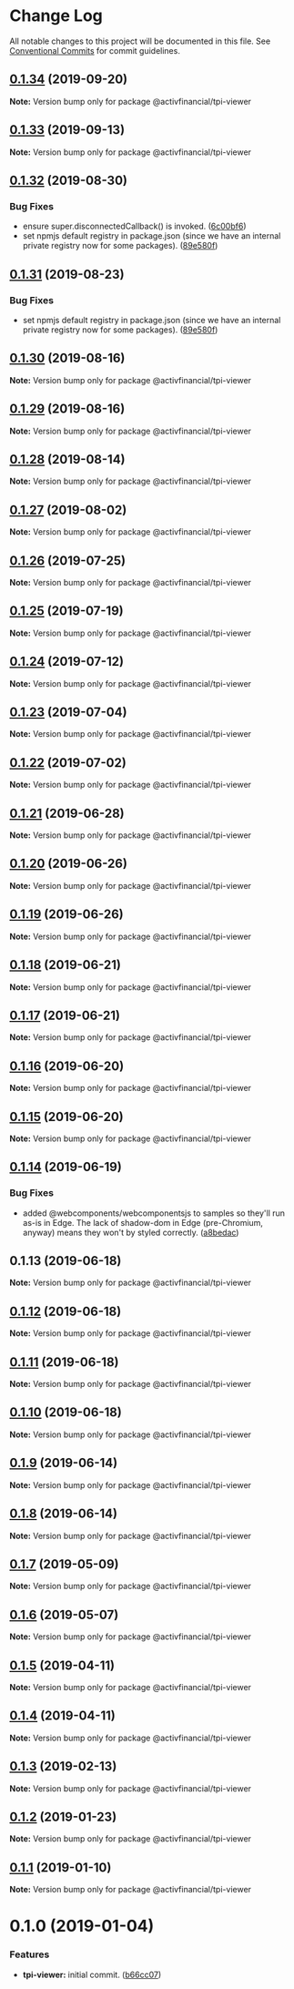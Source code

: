 # Change Log

All notable changes to this project will be documented in this file.
See [Conventional Commits](https://conventionalcommits.org) for commit guidelines.

## [0.1.34](https://github.com/activfinancial/cg-api-examples/compare/@activfinancial/tpi-viewer@0.1.33...@activfinancial/tpi-viewer@0.1.34) (2019-09-20)

**Note:** Version bump only for package @activfinancial/tpi-viewer





## [0.1.33](https://github.com/activfinancial/cg-api-examples/compare/@activfinancial/tpi-viewer@0.1.32...@activfinancial/tpi-viewer@0.1.33) (2019-09-13)

**Note:** Version bump only for package @activfinancial/tpi-viewer





## [0.1.32](https://github.com/activfinancial/cg-api-examples/compare/@activfinancial/tpi-viewer@0.1.30...@activfinancial/tpi-viewer@0.1.32) (2019-08-30)


### Bug Fixes

* ensure super.disconnectedCallback() is invoked. ([6c00bf6](https://github.com/activfinancial/cg-api-examples/commit/6c00bf6))
* set npmjs default registry in package.json (since we have an internal private registry now for some packages). ([89e580f](https://github.com/activfinancial/cg-api-examples/commit/89e580f))





## [0.1.31](https://github.com/activfinancial/cg-api-examples/compare/@activfinancial/tpi-viewer@0.1.30...@activfinancial/tpi-viewer@0.1.31) (2019-08-23)


### Bug Fixes

* set npmjs default registry in package.json (since we have an internal private registry now for some packages). ([89e580f](https://github.com/activfinancial/cg-api-examples/commit/89e580f))





## [0.1.30](https://github.com/activfinancial/cg-api-examples/compare/@activfinancial/tpi-viewer@0.1.29...@activfinancial/tpi-viewer@0.1.30) (2019-08-16)

**Note:** Version bump only for package @activfinancial/tpi-viewer





## [0.1.29](https://github.com/activfinancial/cg-api-examples/compare/@activfinancial/tpi-viewer@0.1.28...@activfinancial/tpi-viewer@0.1.29) (2019-08-16)

**Note:** Version bump only for package @activfinancial/tpi-viewer





## [0.1.28](https://github.com/activfinancial/cg-api-examples/compare/@activfinancial/tpi-viewer@0.1.27...@activfinancial/tpi-viewer@0.1.28) (2019-08-14)

**Note:** Version bump only for package @activfinancial/tpi-viewer





## [0.1.27](https://github.com/activfinancial/cg-api-examples/compare/@activfinancial/tpi-viewer@0.1.26...@activfinancial/tpi-viewer@0.1.27) (2019-08-02)

**Note:** Version bump only for package @activfinancial/tpi-viewer





## [0.1.26](https://github.com/activfinancial/cg-api-examples/compare/@activfinancial/tpi-viewer@0.1.25...@activfinancial/tpi-viewer@0.1.26) (2019-07-25)

**Note:** Version bump only for package @activfinancial/tpi-viewer





## [0.1.25](https://github.com/activfinancial/cg-api-examples/compare/@activfinancial/tpi-viewer@0.1.24...@activfinancial/tpi-viewer@0.1.25) (2019-07-19)

**Note:** Version bump only for package @activfinancial/tpi-viewer





## [0.1.24](https://github.com/activfinancial/cg-api-examples/compare/@activfinancial/tpi-viewer@0.1.23...@activfinancial/tpi-viewer@0.1.24) (2019-07-12)

**Note:** Version bump only for package @activfinancial/tpi-viewer





## [0.1.23](https://github.com/activfinancial/cg-api-examples/compare/@activfinancial/tpi-viewer@0.1.22...@activfinancial/tpi-viewer@0.1.23) (2019-07-04)

**Note:** Version bump only for package @activfinancial/tpi-viewer





## [0.1.22](https://github.com/activfinancial/cg-api-examples/compare/@activfinancial/tpi-viewer@0.1.21...@activfinancial/tpi-viewer@0.1.22) (2019-07-02)

**Note:** Version bump only for package @activfinancial/tpi-viewer





## [0.1.21](https://github.com/activfinancial/cg-api-examples/compare/@activfinancial/tpi-viewer@0.1.20...@activfinancial/tpi-viewer@0.1.21) (2019-06-28)

**Note:** Version bump only for package @activfinancial/tpi-viewer





## [0.1.20](https://github.com/activfinancial/cg-api-examples/compare/@activfinancial/tpi-viewer@0.1.19...@activfinancial/tpi-viewer@0.1.20) (2019-06-26)

**Note:** Version bump only for package @activfinancial/tpi-viewer





## [0.1.19](https://github.com/activfinancial/cg-api-examples/compare/@activfinancial/tpi-viewer@0.1.18...@activfinancial/tpi-viewer@0.1.19) (2019-06-26)

**Note:** Version bump only for package @activfinancial/tpi-viewer





## [0.1.18](https://github.com/activfinancial/cg-api-examples/compare/@activfinancial/tpi-viewer@0.1.17...@activfinancial/tpi-viewer@0.1.18) (2019-06-21)

**Note:** Version bump only for package @activfinancial/tpi-viewer





## [0.1.17](https://github.com/activfinancial/cg-api-examples/compare/@activfinancial/tpi-viewer@0.1.16...@activfinancial/tpi-viewer@0.1.17) (2019-06-21)

**Note:** Version bump only for package @activfinancial/tpi-viewer





## [0.1.16](https://github.com/activfinancial/cg-api/compare/@activfinancial/tpi-viewer@0.1.15...@activfinancial/tpi-viewer@0.1.16) (2019-06-20)

**Note:** Version bump only for package @activfinancial/tpi-viewer





## [0.1.15](https://github.com/activfinancial/cg-api/compare/@activfinancial/tpi-viewer@0.1.14...@activfinancial/tpi-viewer@0.1.15) (2019-06-20)

**Note:** Version bump only for package @activfinancial/tpi-viewer





## [0.1.14](https://github.com/activfinancial/cg-api/compare/@activfinancial/tpi-viewer@0.1.13...@activfinancial/tpi-viewer@0.1.14) (2019-06-19)


### Bug Fixes

* added @webcomponents/webcomponentsjs to samples so they'll run as-is in Edge. The lack of shadow-dom in Edge (pre-Chromium, anyway) means they won't by styled correctly. ([a8bedac](https://github.com/activfinancial/cg-api/commit/a8bedac))





## 0.1.13 (2019-06-18)

**Note:** Version bump only for package @activfinancial/tpi-viewer





## [0.1.12](https://github.com/activfinancial/cg-api/compare/@activfinancial/tpi-viewer@0.1.11...@activfinancial/tpi-viewer@0.1.12) (2019-06-18)

**Note:** Version bump only for package @activfinancial/tpi-viewer





## [0.1.11](https://github.com/activfinancial/cg-api/compare/@activfinancial/tpi-viewer@0.1.10...@activfinancial/tpi-viewer@0.1.11) (2019-06-18)

**Note:** Version bump only for package @activfinancial/tpi-viewer





## [0.1.10](https://github.com/activfinancial/cg-api/compare/@activfinancial/tpi-viewer@0.1.9...@activfinancial/tpi-viewer@0.1.10) (2019-06-18)

**Note:** Version bump only for package @activfinancial/tpi-viewer





## [0.1.9](https://github.com/activfinancial/cg-api/compare/@activfinancial/tpi-viewer@0.1.8...@activfinancial/tpi-viewer@0.1.9) (2019-06-14)

**Note:** Version bump only for package @activfinancial/tpi-viewer





## [0.1.8](https://github.com/activfinancial/cg-api/compare/@activfinancial/tpi-viewer@0.1.7...@activfinancial/tpi-viewer@0.1.8) (2019-06-14)

**Note:** Version bump only for package @activfinancial/tpi-viewer





## [0.1.7](https://github.com/activfinancial/cg-api/compare/@activfinancial/tpi-viewer@0.1.6...@activfinancial/tpi-viewer@0.1.7) (2019-05-09)

**Note:** Version bump only for package @activfinancial/tpi-viewer





## [0.1.6](https://github.com/activfinancial/cg-api/compare/@activfinancial/tpi-viewer@0.1.5...@activfinancial/tpi-viewer@0.1.6) (2019-05-07)

**Note:** Version bump only for package @activfinancial/tpi-viewer





## [0.1.5](https://github.com/activfinancial/cg-api/compare/@activfinancial/tpi-viewer@0.1.3...@activfinancial/tpi-viewer@0.1.5) (2019-04-11)

**Note:** Version bump only for package @activfinancial/tpi-viewer





## [0.1.4](https://github.com/activfinancial/cg-api/compare/@activfinancial/tpi-viewer@0.1.3...@activfinancial/tpi-viewer@0.1.4) (2019-04-11)

**Note:** Version bump only for package @activfinancial/tpi-viewer





## [0.1.3](https://github.com/activfinancial/cg-api/compare/@activfinancial/tpi-viewer@0.1.2...@activfinancial/tpi-viewer@0.1.3) (2019-02-13)

**Note:** Version bump only for package @activfinancial/tpi-viewer





## [0.1.2](https://github.com/activfinancial/cg-api/compare/@activfinancial/tpi-viewer@0.1.1...@activfinancial/tpi-viewer@0.1.2) (2019-01-23)

**Note:** Version bump only for package @activfinancial/tpi-viewer





## [0.1.1](https://github.com/activfinancial/cg-api/compare/@activfinancial/tpi-viewer@0.1.0...@activfinancial/tpi-viewer@0.1.1) (2019-01-10)

**Note:** Version bump only for package @activfinancial/tpi-viewer





# 0.1.0 (2019-01-04)


### Features

* **tpi-viewer:** initial commit. ([b66cc07](https://github.com/activfinancial/cg-api/commit/b66cc07))

